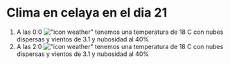 # Clima en celaya en el dia 21

1. A las 0:0 !["icon weather"](http://openweathermap.org/img/w/03n.png) tenemos una temperatura de 18 C con nubes dispersas y  vientos de 3.1 y nubosidad al 40%
1. A las 2:0 !["icon weather"](http://openweathermap.org/img/w/03n.png) tenemos una temperatura de 18 C con nubes dispersas y  vientos de 3.1 y nubosidad al 40%
